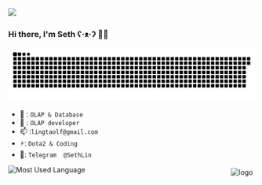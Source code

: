 <img src='https://i0.wp.com/www.spielanime.com/wp-content/uploads/2023/07/One-Piece-Wanted-Posters-Explained.jpg?resize=1024%2C576&ssl=1'/>
  
### Hi there, I'm Seth  ʕ·ᴥ·ʔ  👋👋


![暗色](https://raw.githubusercontent.com/lingtaolf/lingtaolf/output/github-contribution-grid-snake.svg)

- 🔭 : `OLAP & Database`
- 🤔 : `OLAP developer`
- 📫 :`lingtaolf@gmail.com`
- ⚡: `Dota2 & Coding`
- 📱: `Telegram  @SethLin`
<!--
**lingtaolf/lingtaolf** is a ✨ _special_ ✨ repository because its `README.md` (this file) appears on your GitHub profile.

Here are some ideas to get you started:

- 🔭 I’m currently working on ...
- 🌱 I’m currently learning ...
- 👯 I’m looking to collaborate on ...
- 🤔 I’m looking for help with ...
- 💬 Ask me about ...
- 📫 How to reach me: ...
- 😄 Pronouns: ...
- ⚡ : ...
-->    

<img src="https://github-readme-stats.vercel.app/api?username=lingtaolf&show_icons=true" alt="logo" height="160" align="right" style="margin: 5px; margin-bottom: 20px;"/>    
  
![Most Used Language](https://github-readme-stats.vercel.app/api/top-langs/?username=lingtaolf&layout=compact)
